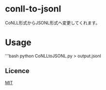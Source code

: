 # conll-to-jsonl
CoNLL形式からJSONL形式へ変更してくれます。

# Usage
'''bash
python CoNLLtoJSONL.py > output.jsonl


## Licence

[MIT](https://en.wikipedia.org/wiki/MIT_License)


